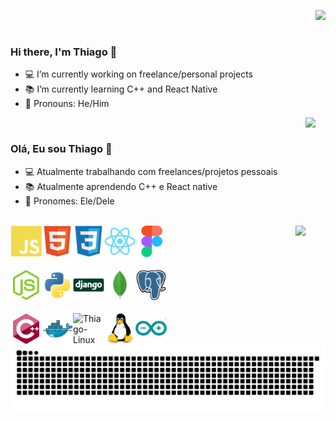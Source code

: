 <img height="180em" align="right" src="https://github-readme-stats.vercel.app/api?username=ThiagoA20&show_icons=true&theme=dark&include_all_commits=true&count_private=true"/><br><br>
### Hi there, I'm Thiago 👋

- 💻 I’m currently working on freelance/personal projects<br>
- 📚 I’m currently learning C++ and React Native<br>
- 🙂 Pronouns: He/Him

<img height="180em" align="right" src="https://github-readme-stats.vercel.app/api/top-langs/?username=ThiagoA20&layout=compact&langs_count=7&theme=dark"/><br>
### Olá, Eu sou Thiago 👋

- 💻 Atualmente trabalhando com freelances/projetos pessoais<br>
- 📚 Atualmente aprendendo C++ e React native<br>
- 🙂 Pronomes: Ele/Dele

<div style="display: flex; flex-direction: column;>
  <a href="https://github.com/ThiagoA20">
</div><br>

<div>
  <img align="right" src="https://media.giphy.com/media/6heBQSjt2IoA8/giphy.gif">
  <img align="left" alt="Thiago-Js" height="50" width="50" src="https://raw.githubusercontent.com/devicons/devicon/master/icons/javascript/javascript-plain.svg">
  <img align="left" alt="Thiago-HTML" height="50" width="50" src="https://raw.githubusercontent.com/devicons/devicon/master/icons/html5/html5-original.svg">
  <img align="left" alt="Thiago-CSS" height="50" width="50" src="https://raw.githubusercontent.com/devicons/devicon/master/icons/css3/css3-original.svg">
  <img align="left" alt="Thiago-React" height="50" width="50" src="https://raw.githubusercontent.com/devicons/devicon/master/icons/react/react-original.svg">
  <img alt="Thiago-Figma" height="50" width="50" src="https://raw.githubusercontent.com/devicons/devicon/master/icons/figma/figma-original.svg">
  <br><br>
  <img align="left" alt="Thiago-Nodejs" height="50" width="50" src="https://raw.githubusercontent.com/devicons/devicon/master/icons/nodejs/nodejs-original.svg">
  <img align="left" alt="Thiago-Python" height="50" width="50" src="https://raw.githubusercontent.com/devicons/devicon/master/icons/python/python-original.svg">
  <img align="left" alt="Thiago-Django" height="50" width="50" src="https://raw.githubusercontent.com/devicons/devicon/master/icons/django/django-original.svg">
  <img align="left" alt="Thiago-Mongodb" height="50" width="50" src="https://raw.githubusercontent.com/devicons/devicon/master/icons/mongodb/mongodb-original.svg">
  <img alt="Thiago-Postgresql" height="50" width="50" src="https://raw.githubusercontent.com/devicons/devicon/master/icons/postgresql/postgresql-original.svg">
  <br><br>
  <img align="left" alt="Thiago-C++" height="50" width="50" src="https://raw.githubusercontent.com/devicons/devicon/master/icons/cplusplus/cplusplus-original.svg">
  <img align="left" alt="Thiago-Docker" height="50" width="50" src="https://raw.githubusercontent.com/devicons/devicon/master/icons/docker/docker-original.svg">
  <img align="left" alt="Thiago-Linux" height="50" width="50" src="https://raw.githubusercontent.com/jmnote/z-icons/master/svg/kubernetes.svg">
  <img align="left" alt="Thiago-Linux" height="50" width="50" src="https://raw.githubusercontent.com/devicons/devicon/master/icons/linux/linux-original.svg">
  <img align="left" alt="Thiago-Linux" height="50" width="50" src="https://raw.githubusercontent.com/devicons/devicon/master/icons/arduino/arduino-original.svg">
  
  ![Snake animation](https://github.com/ThiagoA20/ThiagoA20/blob/output/github-contribution-grid-snake.svg)
</div>


